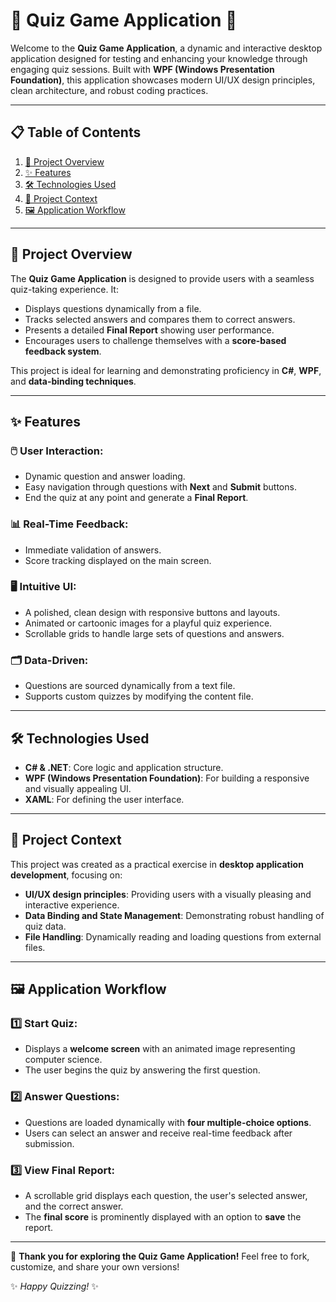 # 🧠 Quiz Game Application 🧠

Welcome to the **Quiz Game Application**, a dynamic and interactive desktop application designed for testing and enhancing your knowledge through engaging quiz sessions. Built with **WPF (Windows Presentation Foundation)**, this application showcases modern UI/UX design principles, clean architecture, and robust coding practices.

---

## 📋 Table of Contents
1. [📖 Project Overview](#project-overview)
2. [✨ Features](#features)
3. [🛠️ Technologies Used](#technologies-used)
4. [📌 Project Context](#project-context)
5. [🖼️ Application Workflow](#application-workflow)

---

## 📖 Project Overview

The **Quiz Game Application** is designed to provide users with a seamless quiz-taking experience. It:
- Displays questions dynamically from a file.
- Tracks selected answers and compares them to correct answers.
- Presents a detailed **Final Report** showing user performance.
- Encourages users to challenge themselves with a **score-based feedback system**.

This project is ideal for learning and demonstrating proficiency in **C#**, **WPF**, and **data-binding techniques**.

---

## ✨ Features

### 🖱️ User Interaction:
- Dynamic question and answer loading.
- Easy navigation through questions with **Next** and **Submit** buttons.
- End the quiz at any point and generate a **Final Report**.

### 📊 Real-Time Feedback:
- Immediate validation of answers.
- Score tracking displayed on the main screen.

### 🖥️ Intuitive UI:
- A polished, clean design with responsive buttons and layouts.
- Animated or cartoonic images for a playful quiz experience.
- Scrollable grids to handle large sets of questions and answers.

### 🗂️ Data-Driven:
- Questions are sourced dynamically from a text file.
- Supports custom quizzes by modifying the content file.

---

## 🛠️ Technologies Used

- **C# & .NET**: Core logic and application structure.
- **WPF (Windows Presentation Foundation)**: For building a responsive and visually appealing UI.
- **XAML**: For defining the user interface.

---

## 📌 Project Context

This project was created as a practical exercise in **desktop application development**, focusing on:
- **UI/UX design principles**: Providing users with a visually pleasing and interactive experience.
- **Data Binding and State Management**: Demonstrating robust handling of quiz data.
- **File Handling**: Dynamically reading and loading questions from external files.

---

## 🖼️ Application Workflow

### 1️⃣ Start Quiz:
- Displays a **welcome screen** with an animated image representing computer science.
- The user begins the quiz by answering the first question.

### 2️⃣ Answer Questions:
- Questions are loaded dynamically with **four multiple-choice options**.
- Users can select an answer and receive real-time feedback after submission.

### 3️⃣ View Final Report:
- A scrollable grid displays each question, the user's selected answer, and the correct answer.
- The **final score** is prominently displayed with an option to **save** the report.

---

🎉 **Thank you for exploring the Quiz Game Application!** Feel free to fork, customize, and share your own versions!  

✨ _Happy Quizzing!_ ✨
